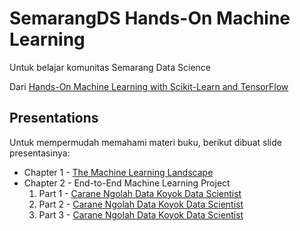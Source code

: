 # SemarangDS Hands-On Machine Learning
Untuk belajar komunitas Semarang Data Science

Dari [Hands-On Machine Learning with Scikit-Learn and TensorFlow](https://github.com/ageron/handson-ml)

## Presentations
Untuk mempermudah memahami materi buku, berikut dibuat slide presentasinya:
- Chapter 1 - [The Machine Learning Landscape](https://docs.google.com/presentation/d/1SLzhdtSGaqLTh1HXFiEAa-FCTecoImv3U7hFPMXdkOA/edit?usp=sharing)
- Chapter 2 - End-to-End Machine Learning Project
  1. Part 1 - [Carane Ngolah Data Koyok Data Scientist](https://docs.google.com/presentation/d/1sLSgZRpilm4Mn12UFpje4nNghIWJCNUhMjACgaKeRoE/edit?usp=sharing)
  2. Part 2 - [Carane Ngolah Data Koyok Data Scientist](https://docs.google.com/presentation/d/17nruCSnrrtORNzyKZxKW2KwcQ30Iw5U_jcT1wIdose8/edit?usp=sharing)
  3. Part 3 - [Carane Ngolah Data Koyok Data Scientist](https://docs.google.com/presentation/d/1PHD_qFZM2DIv7Yb9eKyugBAJ7tNTW-1BkmXgcgW4DxQ/edit?usp=sharing)
